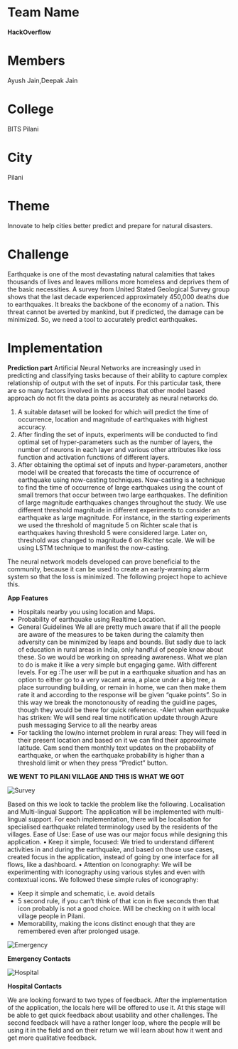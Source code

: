 # Team Name
**HackOverflow**

# Members
Ayush Jain,Deepak Jain

# College
BITS Pilani

# City
Pilani

# Theme
Innovate to help cities better predict and prepare for natural disasters.

# Challenge
Earthquake is one of the most devastating natural calamities that takes thousands of lives and leaves millions more homeless and deprives them of the basic necessities. A survey from United Stated Geological Survey group shows that the last decade experienced approximately 450,000 deaths due to earthquakes. It breaks the backbone of the economy of a nation. This threat cannot be averted by mankind, but if predicted, the damage can be minimized. So, we need a tool to accurately predict earthquakes. 

# Implementation
**Prediction part**
Artificial Neural Networks are increasingly used in predicting and classifying tasks because of their ability to capture complex relationship of output with the set of inputs. For this particular task, there are so many factors involved in the process that other model based approach do not fit the data points as accurately as neural networks do.

1. A suitable dataset will be looked for which will predict the time of occurrence, location and magnitude of earthquakes with highest accuracy. 
2. After finding the set of inputs, experiments will be conducted to find optimal set of hyper-parameters such as the number of layers, the number of neurons in each layer and various other attributes like loss function and activation functions of different layers. 
3. After obtaining the optimal set of inputs and hyper-parameters, another model will be created that forecasts the time of occurrence of earthquake using now-casting techniques. Now-casting is a technique to find the time of occurrence of large earthquakes using the count of small tremors that occur between two large earthquakes. The definition of large magnitude earthquakes changes throughout the study. We use different threshold magnitude in different experiments to consider an earthquake as large magnitude. For instance, in the starting experiments we used the threshold of magnitude 5 on Richter scale that is earthquakes having threshold 5 were considered large. Later on, threshold was changed to magnitude 6 on Richter scale. 
We will be using LSTM technique to manifest the now-casting.

The neural network models developed can prove beneficial to the community, because it can be used to create an early-warning alarm system so that the loss is minimized. The following project hope to achieve this.


**App Features**
- Hospitals nearby you using location and Maps.
- Probability of earthquake using Realtime Location.
- General Guidelines
We all are pretty much aware that if all the people are aware of the measures to be taken during the calamity then adversity can be minimized by leaps and bounds. But sadly due to lack of education  in rural areas in India, only handful of people know about these. So we would be working on spreading awareness. What we plan to do is make it like a very simple but engaging game. With different levels. For eg :The user will be put in a earthquake situation and has an option to either go to a very vacant area, a place under a big tree, a place surrounding building,  or remain in home, we can then make them rate it and according to the response will be given “quake points”. So in this way we break the monotonousity of reading the guidline pages, though they would be there for quick reference.
-Alert when earthquake has striken: We will send real time notification update through Azure push messaging Service to all the nearby areas 
- For tackling the low/no internet problem in rural areas:
They will feed in their present location and based on it we can find their approximate latitude. Cam send them monthly text updates on the probability of earthquake, or when the earthquake probability is higher than a threshold limit or when they press “Predict” button. 













**WE WENT TO PILANI VILLAGE AND THIS IS WHAT WE GOT**


![Survey](../master/Images/Survey.jpg)

 
Based on this we look to tackle the problem like the following.
Localisation and Multi-lingual Support:
The application will be implemented with multi-lingual support. For each implementation, there will be localisation for specialised earthquake related terminology used by the residents of the villages. 
Ease of Use:
Ease of use was our major focus while designing this application.
•	Keep it simple, focused: We tried to understand different activities in and during the earthquake, and based on those use cases, created focus in the application, instead of going by one interface for all flows, like a dashboard.
•	Attention on Iconography: We will be experimenting with iconography using various styles and even with contextual icons. 
We followed these simple rules of iconography: 
- Keep it simple and schematic, i.e. avoid details
- 5 second rule, if you can’t think of that icon in five seconds then that icon probably is not a good choice. Will be checking on it with local village people in Pilani.
- Memorability, making the icons distinct enough that they are remembered even after prolonged usage.
  

![Emergency](../master/Images/emergency.jpg)

**Emergency Contacts**


![Hospital](../master/Images/hospital.jpg)

**Hospital Contacts**


We are looking forward to two types of feedback. After the implementation of the application, the locals here will be offered to use it. At this stage will be able to get quick feedback about usability and other challenges.
The second feedback will have a rather longer loop, where the people will be using it in the field and on their return we will learn about how it went and get more qualitative feedback. 



